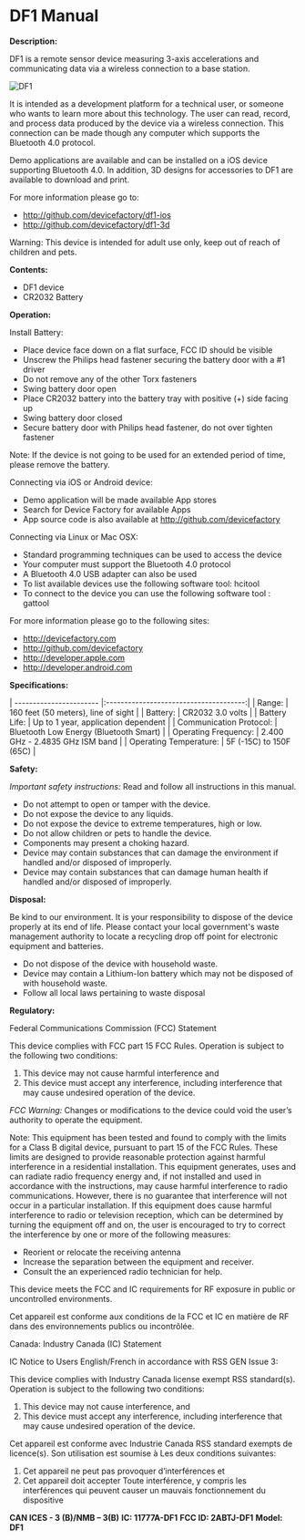 DF1 Manual
==========

**Description:**

DF1 is a remote sensor device measuring 3-axis accelerations and communicating data via a wireless connection to a base station.

![DF1](https://raw.githubusercontent.com/devicefactory/share/master/media/df1/df1.png)

It is intended as a development platform for a technical user, or someone who wants to learn more about this technology.  The user can read, record, and process data produced by the device via a wireless connection.  This connection can be made though any computer which supports the Bluetooth 4.0 protocol.

Demo applications are available and can be installed on a iOS device supporting Bluetooth 4.0.  In addition, 3D designs for accessories to DF1 are available to download and print.

For more information please go to:

* http://github.com/devicefactory/df1-ios
* http://github.com/devicefactory/df1-3d

Warning: This device is intended for adult use only, keep out of reach of children and pets.

**Contents:**

* DF1 device
* CR2032 Battery

**Operation:**

Install Battery:
*	Place device face down on a flat surface, FCC ID should be visible
*	Unscrew the Philips head fastener securing the battery door with a #1 driver
*	Do not remove any of the other Torx fasteners
*	Swing battery door open
*	Place CR2032 battery into the battery tray with positive (+) side facing up
*	Swing battery door closed
*	Secure battery door  with Philips head fastener, do not over tighten fastener

Note: If the device is not going to be used for an extended period of time, please remove the battery.

Connecting via iOS or Android device:
*	Demo application will be made available App stores
*	Search for Device Factory for available Apps
*	App source code is also available at http://github.com/devicefactory

Connecting via Linux or Mac OSX:
*	Standard programming techniques can be used to access the device
*	Your computer must support the  Bluetooth 4.0 protocol
*	A  Bluetooth 4.0 USB adapter can also be used
*	To list available devices use the following software tool: hcitool
*	To connect to the device you can use the following software tool : gattool

For more information please go to the following sites:
*	http://devicefactory.com
*	http://github.com/devicefactory
*	http://developer.apple.com
*	http://developer.android.com

**Specifications:**

| ----------------------- |:--------------------------------------:|
| Range:                  | 160 feet (50 meters), line of sight    |
| Battery:                | CR2032 3.0 volts                       |
| Battery Life:           | Up to 1 year, application dependent    |
| Communication Protocol: | Bluetooth Low Energy (Bluetooth Smart) |
| Operating Frequency:    | 2.400 GHz - 2.4835 GHz ISM band        |
| Operating Temperature:  | 5F (-15C) to 150F (65C)                |

**Safety:**

_Important safety instructions:_  Read and follow all instructions in this manual.

*	Do not attempt to open or tamper with the device.
*	Do not expose the device to any liquids.
*	Do not expose the device to extreme temperatures, high or low.
*	Do not allow children or pets to handle the device.
*	Components may present a choking hazard.
*	Device may contain substances that can damage the environment if handled and/or disposed of improperly.
*	Device may contain substances that can damage human health if handled and/or disposed of improperly.

**Disposal:**

Be kind to our environment.  It is your responsibility to dispose of the device properly at its end of life.  Please contact your local government's waste management authority to locate a recycling drop off point for electronic equipment and batteries.

*	Do  not dispose of the device with household waste.
*	Device may contain a Lithium-Ion battery which may not be disposed of with household waste.
*	Follow all local laws pertaining to waste disposal

**Regulatory:**

Federal Communications Commission (FCC) Statement

This device complies with FCC part 15 FCC Rules. Operation is subject to the following two conditions:

1. This device may not cause harmful interference and
2. This device must accept any interference, including interference that may cause undesired operation of the device.

_FCC Warning:_  Changes or modifications to the device could void the user’s authority to operate the equipment.

Note:  This equipment has been tested and found to comply with the limits for a Class B digital device, pursuant to part 15 of the FCC Rules. These limits are designed to provide reasonable protection against harmful interference in a residential installation. This equipment generates, uses and can radiate radio frequency energy and, if not installed and used in accordance with the instructions, may cause harmful interference to radio communications. However, there is no guarantee that interference will not occur in a particular installation. If this equipment does cause harmful interference to radio or television reception, which can be determined by turning the equipment off and on, the user is encouraged to try to correct the interference by one or more of the following measures:

*	Reorient or relocate the receiving antenna
*	Increase the separation between the equipment and receiver.
*	Consult the an experienced radio technician for help.

This device meets the FCC and IC requirements for RF exposure in public or uncontrolled environments.

Cet appareil est conforme aux conditions de la FCC et IC en matière de RF dans des environnements publics ou incontrôlée.

Canada: Industry Canada (IC) Statement

IC Notice to Users English/French in accordance with RSS GEN Issue 3:

This device complies with Industry Canada license exempt RSS standard(s).
Operation is subject to the following two conditions:

1. This device may not cause interference, and
2. This device must accept any interference, including interference that may cause undesired operation of the device.

Cet appareil est conforme avec Industrie Canada RSS standard exempts de licence(s).
Son utilisation est soumise à Les deux conditions suivantes:

1. Cet appareil ne peut pas provoquer d’interférences et
2. Cet appareil doit accepter Toute interférence, y compris les interférences qui peuvent causer un mauvais fonctionnement du dispositive


 **CAN ICES - 3 (B)/NMB – 3(B)**
 **IC: 11777A-DF1**
 **FCC ID: 2ABTJ-DF1**
 **Model: DF1**




